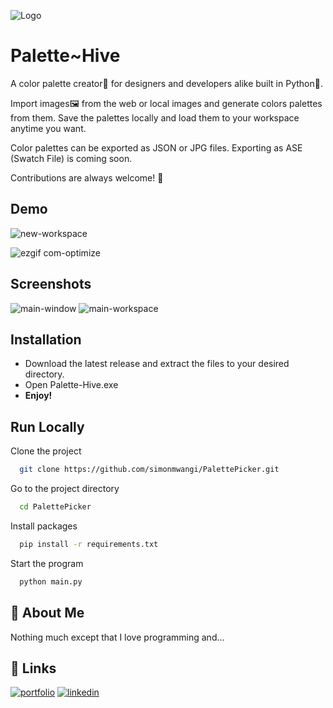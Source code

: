 
![Logo](https://user-images.githubusercontent.com/33296663/223407938-6b378b3a-3142-43db-bb9d-65553de37507.png)



# Palette~Hive

A color palette creator🎨 for designers and developers alike built in Python🐍.

Import images🖼️ from the web or local images and generate colors palettes from them.
Save the palettes locally and load them to your workspace anytime you want.

Color palettes can be exported as JSON or JPG files.
Exporting  as ASE (Swatch File) is coming soon.

Contributions are always welcome! 💯 


## Demo
![new-workspace](https://user-images.githubusercontent.com/33296663/223758064-ce6dace1-0c29-474d-9843-ce9a476dc761.gif)

![ezgif com-optimize](https://user-images.githubusercontent.com/33296663/223762014-3320f6b4-1189-4827-8461-e91a9b7a690f.gif)



## Screenshots
![main-window](https://user-images.githubusercontent.com/33296663/223760718-60040375-5437-4a9c-8c75-cc785ee904e3.PNG)
![main-workspace](https://user-images.githubusercontent.com/33296663/223760780-04cb86b2-90ae-47af-a922-2024f34ca13a.PNG)

## Installation

 - Download the latest release and extract the files to your        desired   directory.
- Open Palette-Hive.exe
- **Enjoy!**

    
## Run Locally

Clone the project

```bash
  git clone https://github.com/simonmwangi/PalettePicker.git
```

Go to the project directory

```bash
  cd PalettePicker
```

Install packages

```bash
  pip install -r requirements.txt
```

Start the program

```bash
  python main.py
```


## 🤖 About Me
Nothing much except that I love programming and...


## 🔗 Links
[![portfolio](https://img.shields.io/badge/my_portfolio-000?style=for-the-badge&logo=ko-fi&logoColor=white)](https://simonmwangi.co.ke/)
[![linkedin](https://img.shields.io/badge/linkedin-0A66C2?style=for-the-badge&logo=linkedin&logoColor=white)](https://www.linkedin.com/in/sb-dev/)


